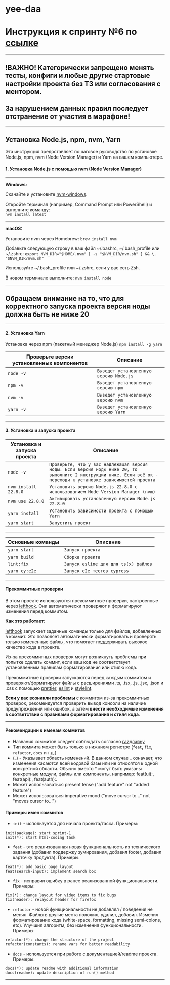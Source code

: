 # yee-daa

# Инструкция к спринту №6 по [ссылке](https://docs.google.com/document/d/16e-CDIt-TFiRiDMsh_dqxRcNoBHRnsJC/edit?usp=sharing&ouid=108301306000345738509&rtpof=true&sd=true)

---

## !ВАЖНО! Категорически запрещено менять тесты, конфиги и любые другие стартовые настройки проекта без ТЗ или согласования с ментором.

## За нарушением данных правил последует отстранение от участия в марафоне!

---

## Установка Node.js, npm, nvm, Yarn

Эта инструкция предоставляет пошаговое руководство по установке Node.js, npm, nvm (Node Version Manager) и Yarn на вашем компьютере.

#### 1. Установка Node.js с помощью nvm (Node Version Manager)

---

**Windows:**

Скачайте и установите [nvm-windows](https://github.com/coreybutler/nvm-windows).

Откройте терминал (например, Command Prompt или PowerShell) и выполните команду:<br>
`nvm install latest`

---

**macOS:**

Установите nvm через Homebrew:
`brew install nvm`

Добавьте следующую строку в ваш файл ~/.bashrc, ~/.bash_profile или ~/.zshrc:
`export NVM_DIR="$HOME/.nvm" [ -s "$NVM_DIR/nvm.sh" ] && \. "$NVM_DIR/nvm.sh"`

Используйте ~/.bash_profile или ~/.zshrc, если у вас есть Zsh.

В новом терминале выполните:
`nvm install node`

---

## Обращаем внимание на то, что для корректного запуска проекта версия ноды должна быть не ниже 20

---

#### 2. Установка Yarn

Установка через npm (пакетный менеджер Node.js)
`npm install -g yarn`

| Проверьте версии установленных компонентов | Описание                               |
| ------------------------------------------ | -------------------------------------- |
| `node -v`                                  | `Выведет установленную версию Node.js` |
| `npm -v`                                   | `Выведет установленную версию npm`     |
| `nvm -v`                                   | `Выведет установленную версию nvm`     |
| `yarn -v`                                  | `Выведет установленную версию Yarn`    |

---

#### 3. Установка и запуска проекта

| Установка и запуска проекта | Описание                                                                                                                                                         |
| --------------------------- | ---------------------------------------------------------------------------------------------------------------------------------------------------------------- |
| `node -v`                   | `Проверьте, что у вас надлежащая версия ноды. Если версия ноды ниже 20, то выполните 2 инструкции ниже. Если всё ок - переходи к установке зависимостей проекта` |
| `nvm install 22.8.0`        | `Установить версию Node.js 22.8.0 с использованием Node Version Manager (nvm)`                                                                                   |
| `nvm use 22.8.0`            | `Активировать установленную версию Node.js 22.8.0`                                                                                                               |
| `yarn install`              | `Установить зависимости проекта с помощью Yarn`                                                                                                                  |
| `yarn start`                | `Запустить проект`                                                                                                                                               |

---

| Основные команды | Описание                             |
| ---------------- | ------------------------------------ |
| `yarn start`     | `Запуск проекта`                     |
| `yarn build`     | `Сборка проекта`                     |
| `lint:fix`       | `Запуск esline для для ts(x) файлов` |
| `yarn cy:e2e`    | `Запуск e2e тестов cypress`          |

---

#### Прекоммитные проверки

В этом проекте используются прекоммитные проверки, настроенные через [lefthook](https://www.npmjs.com/package/lefthook). Они автоматически проверяют и форматируют изменения перед коммитом.

**Как это работает:**

[lefthook](https://www.npmjs.com/package/lefthook) запускает заданные команды только для файлов, добавленных в коммит. Это позволяет автоматически форматировать и проверять только измененные файлы, что помогает поддерживать высокое качество кода в проекте.

Из-за прекоммитных проверок могут возникнуть проблемы при попытке сделать коммит, если ваш код не соответствует установленным правилам форматирования или стилю кода.

Прекоммитные проверки запускаются перед каждым коммитом и проверяют/форматируют файлы с расширениями .ts, .tsx, .js, .jsx, .json и .css с помощью [prettier](https://classic.yarnpkg.com/en/package/prettier), [eslint](https://classic.yarnpkg.com/en/package/eslint) и [stylelint](https://classic.yarnpkg.com/en/package/stylelint).

**Если у вас возникли проблемы** с коммитом из-за прекоммитных проверок, рекомендуется проверить вывод консоли на наличие предупреждений или ошибок, а затем **внести необходимые изменения в соответствии с правилами форматирования и стиля кода**.

---

#### Рекомендации к именам коммитов

-   Названия коммитов следует соблюдать согласно [гайдлайну](https://www.conventionalcommits.org/en/v1.0.0/)
-   Тип коммита может быть только в нижнием регистре (`feat`, `fix`, `refactor`, `docs` и т.д.)
-   (_) - Указывает область изменений.
    В данном случае _ означает, что изменения касаются всей кодовой базы или не относятся к одной конкретной области.
    Обычно вместо \* могут быть указаны конкретные модули, файлы или компоненты, например: feat(ui):, feat(api):, feat(auth):.
-   Может использоваться present tense ("add feature" not "added feature")
-   Может использоваться imperative mood ("move cursor to..." not "moves cursor to...")

#### Примеры имен коммитов

-   `init` - используется для начала проекта/таска. Примеры:

```
init(package): start sprint-1
init(*): start html-coding task
```

-   `feat` - это реализованная новая функциональность из технического задания (добавил поддержку зумирования, добавил footer, добавил карточку продукта). Примеры:

```
feat(*): add basic page layout
feat(search-input): implement search box
```

-   `fix` - исправил ошибку в ранее реализованной функциональности. Примеры:

```
fix(*): change layout for video items to fix bugs
fix(header): relayout header for firefox
```

-   `refactor` - новой функциональности не добавлял / поведения не менял. Файлы в другие места положил, удалил, добавил. Изменил форматирование кода (white-space, formatting, missing semi-colons, etc). Улучшил алгоритм, без изменения функциональности. Примеры:

```
refactor(*): change the structure of the project
refactor(constants): rename vars for better readability
```

-   `docs` - используется при работе с документацией/readme проекта. Примеры:

```
docs(*): update readme with additional information
docs(readme): update description of run() method
```

---
